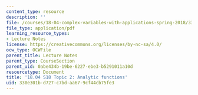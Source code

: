```yaml
---
content_type: resource
description: ''
file: /courses/18-04-complex-variables-with-applications-spring-2018/330e301bd727c7bdaa679cf44cb75fe3_MIT18_04S18_topic2.pdf
file_type: application/pdf
learning_resource_types:
- Lecture Notes
license: https://creativecommons.org/licenses/by-nc-sa/4.0/
ocw_type: OCWFile
parent_title: Lecture Notes
parent_type: CourseSection
parent_uid: 0abe434b-19be-6227-ebe3-b5291011a10d
resourcetype: Document
title: '18.04 S18 Topic 2: Analytic functions'
uid: 330e301b-d727-c7bd-aa67-9cf44cb75fe3
---
```

